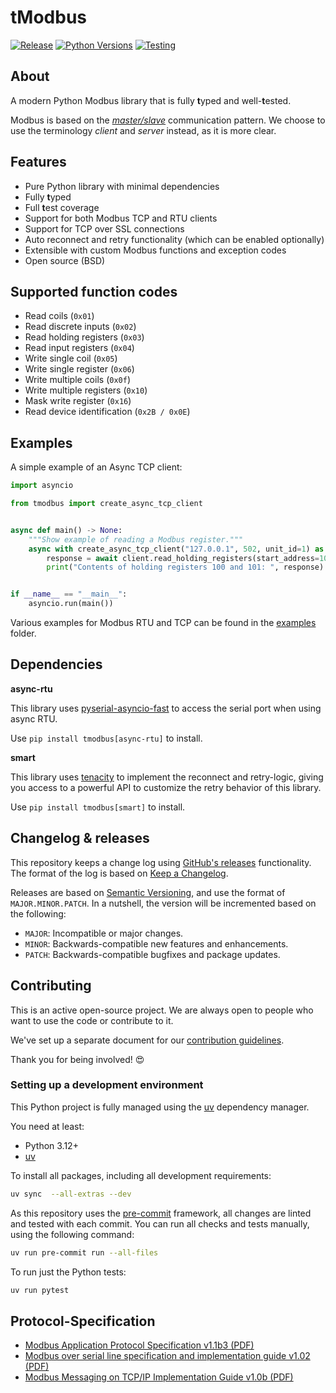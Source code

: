 # tModbus
[![Release](https://img.shields.io/github/v/release/wlcrs/tmodbus.svg)](https://github.com/wlcrs/tmodbus/releases)
[![Python Versions](https://img.shields.io/pypi/pyversions/tmodbus)](https://pypi.org/p/tmodbus/)
[![Testing](https://github.com/wlcrs/tmodbus/actions/workflows/tests.yml/badge.svg)](https://github.com/wlcrs/tmodbus/actions/workflows/tests.yml)

## About

A modern Python Modbus library that is fully **t**yped and well-**t**ested.

Modbus is based on the [_master/slave_](https://en.wikipedia.org/wiki/Master%E2%80%93slave_(technology)) communication pattern.
We choose to use the terminology _client_ and _server_ instead, as it is more clear.

## Features

- Pure Python library with minimal dependencies
- Fully **t**yped
- Full **t**est coverage
- Support for both Modbus TCP and RTU clients
- Support for TCP over SSL connections
- Auto reconnect and retry functionality (which can be enabled optionally)
- Extensible with custom Modbus functions and exception codes
- Open source (BSD)

## Supported function codes

* Read coils (`0x01`)
* Read discrete inputs (`0x02`)
* Read holding registers (`0x03`)
* Read input registers (`0x04`)
* Write single coil (`0x05`)
* Write single register (`0x06`)
* Write multiple coils (`0x0f`)
* Write multiple registers (`0x10`)
* Mask write register (`0x16`)
* Read device identification (`0x2B / 0x0E`)

## Examples

A simple example of an Async TCP client:

```python
import asyncio

from tmodbus import create_async_tcp_client


async def main() -> None:
    """Show example of reading a Modbus register."""
    async with create_async_tcp_client("127.0.0.1", 502, unit_id=1) as client:
        response = await client.read_holding_registers(start_address=100, quantity=2)
        print("Contents of holding registers 100 and 101: ", response)


if __name__ == "__main__":
    asyncio.run(main())

```

Various examples for Modbus RTU and TCP can be found in the [examples](./examples) folder.

## Dependencies

**async-rtu**

This library uses [pyserial-asyncio-fast](https://pypi.org/project/pyserial-asyncio-fast/) to
access the serial port when using async RTU.

Use `pip install tmodbus[async-rtu]` to install.

**smart**

This library uses [tenacity](https://github.com/jd/tenacity) to implement the reconnect and retry-logic,
giving you access to a powerful API to customize the retry behavior of this library.

Use `pip install tmodbus[smart]` to install.

## Changelog & releases

This repository keeps a change log using [GitHub's releases](https://github.com/wlcrs/tmodbus/releases)
functionality. The format of the log is based on
[Keep a Changelog](http://keepachangelog.com/en/1.0.0/).

Releases are based on [Semantic Versioning](http://semver.org/spec/v2.0.0.html), and use the format
of `MAJOR.MINOR.PATCH`. In a nutshell, the version will be incremented
based on the following:

- `MAJOR`: Incompatible or major changes.
- `MINOR`: Backwards-compatible new features and enhancements.
- `PATCH`: Backwards-compatible bugfixes and package updates.

## Contributing

This is an active open-source project. We are always open to people who want to
use the code or contribute to it.

We've set up a separate document for our
[contribution guidelines](.github/CONTRIBUTING.md).

Thank you for being involved! :heart_eyes:

### Setting up a development environment

This Python project is fully managed using the [uv] dependency manager.

You need at least:

- Python 3.12+
- [uv][uv-install]

To install all packages, including all development requirements:

```bash
uv sync  --all-extras --dev
```

As this repository uses the [pre-commit][pre-commit] framework, all changes
are linted and tested with each commit. You can run all checks and tests
manually, using the following command:

```bash
uv run pre-commit run --all-files
```

To run just the Python tests:

```bash
uv run pytest
```


## Protocol-Specification

- [Modbus Application Protocol Specification v1.1b3 (PDF)](http://modbus.org/docs/Modbus_Application_Protocol_V1_1b3.pdf)
- [Modbus over serial line specification and implementation guide v1.02 (PDF)](http://modbus.org/docs/Modbus_over_serial_line_V1_02.pdf)
- [Modbus Messaging on TCP/IP Implementation Guide v1.0b (PDF)](http://modbus.org/docs/Modbus_Messaging_Implementation_Guide_V1_0b.pdf)


[uv-install]: https://docs.astral.sh/uv/getting-started/installation/
[uv]: https://docs.astral.sh/uv/
[pre-commit]: https://pre-commit.com/

